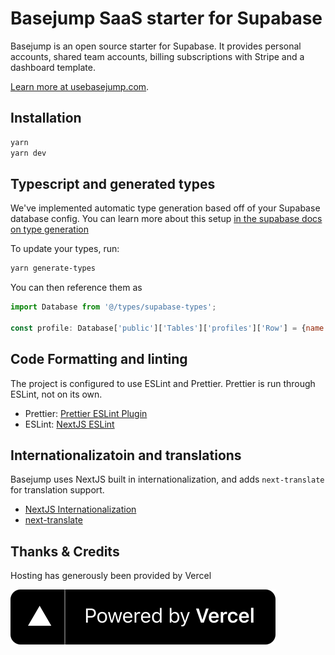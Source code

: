 # Basejump SaaS starter for Supabase

Basejump is an open source starter for Supabase. It provides personal accounts, shared team accounts, billing
subscriptions with Stripe and a dashboard template.

[Learn more at usebasejump.com](https://usebasejump.com).

## Installation

```bash
yarn
yarn dev
```

## Typescript and generated types

We've implemented automatic type generation based off of your Supabase database config. You can learn more about this
setup [in the supabase docs on type generation](https://supabase.com/docs/guides/api/generating-types)

To update your types, run:

```bash
yarn generate-types
```

You can then reference them as

```javascript
import Database from '@/types/supabase-types';

const profile: Database['public']['Tables']['profiles']['Row'] = {name: 'John Doe'};
```

## Code Formatting and linting

The project is configured to use ESLint and Prettier. Prettier is run through ESLint, not on its own.

* Prettier: [Prettier ESLint Plugin](https://github.com/prettier/eslint-plugin-prettier)
* ESLint: [NextJS ESLint](https://nextjs.org/docs/basic-features/eslint)

## Internationalizatoin and translations

Basejump uses NextJS built in internationalization, and adds `next-translate` for translation support.

* [NextJS Internationalization](https://nextjs.org/docs/basic-features/i18n)
* [next-translate](https://github.com/aralroca/next-translate)

## Thanks & Credits

<p>Hosting has generously been provided by Vercel</p>
<a
href="https://vercel.com?utm_source=basejump&utm_campaign=oss"
target="_blank"
rel="noopener noreferrer"
>
    <img src="public/images/vercel-logo.svg" alt="Powered by Vercel" />
</a>

